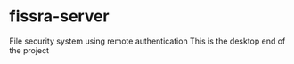 # fissra-server
File security system using remote authentication
This is the desktop end of the project
